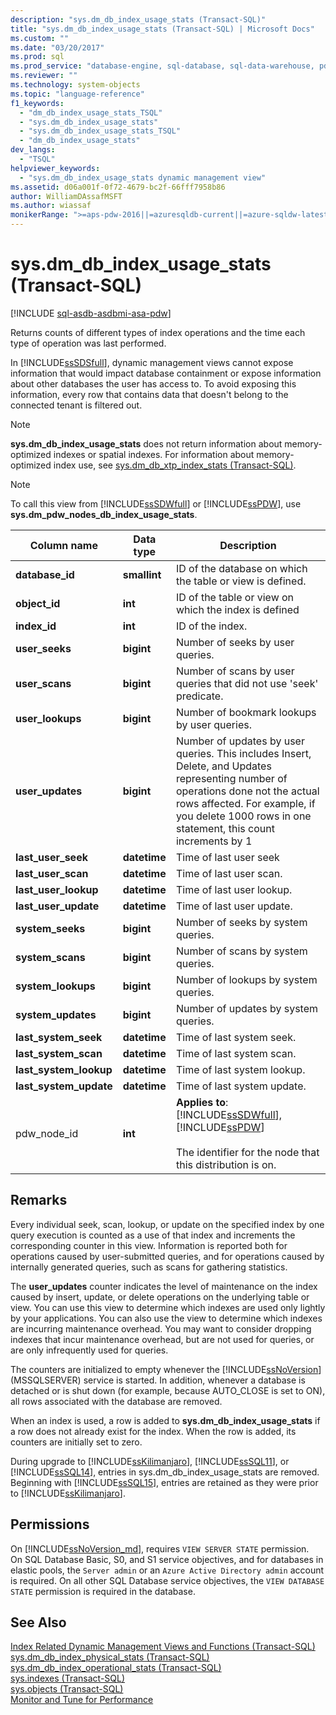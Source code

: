 ```yaml
---
description: "sys.dm_db_index_usage_stats (Transact-SQL)"
title: "sys.dm_db_index_usage_stats (Transact-SQL) | Microsoft Docs"
ms.custom: ""
ms.date: "03/20/2017"
ms.prod: sql
ms.prod_service: "database-engine, sql-database, sql-data-warehouse, pdw"
ms.reviewer: ""
ms.technology: system-objects
ms.topic: "language-reference"
f1_keywords: 
  - "dm_db_index_usage_stats_TSQL"
  - "sys.dm_db_index_usage_stats"
  - "sys.dm_db_index_usage_stats_TSQL"
  - "dm_db_index_usage_stats"
dev_langs: 
  - "TSQL"
helpviewer_keywords: 
  - "sys.dm_db_index_usage_stats dynamic management view"
ms.assetid: d06a001f-0f72-4679-bc2f-66fff7958b86
author: WilliamDAssafMSFT
ms.author: wiassaf
monikerRange: ">=aps-pdw-2016||=azuresqldb-current||=azure-sqldw-latest||>=sql-server-2016||>=sql-server-linux-2017||=azuresqldb-mi-current"
---
```

# sys.dm_db_index_usage_stats (Transact-SQL)
[!INCLUDE [sql-asdb-asdbmi-asa-pdw](../../includes/applies-to-version/sql-asdb-asdbmi-asa-pdw.md)]

  Returns counts of different types of index operations and the time each type of operation was last performed.  
  
 In [!INCLUDE[ssSDSfull](../../includes/sssdsfull-md.md)], dynamic management views cannot expose information that would impact database containment or expose information about other databases the user has access to. To avoid exposing this information, every row that contains data that doesn't belong to the connected tenant is filtered out.  
  
> [!NOTE]  
>  **sys.dm_db_index_usage_stats** does not return information about memory-optimized indexes or spatial indexes. For information about memory-optimized index use, see [sys.dm_db_xtp_index_stats &#40;Transact-SQL&#41;](../../relational-databases/system-dynamic-management-views/sys-dm-db-xtp-index-stats-transact-sql.md).  
  
> [!NOTE]  
>  To call this view from [!INCLUDE[ssSDWfull](../../includes/sssdwfull-md.md)] or [!INCLUDE[ssPDW](../../includes/sspdw-md.md)], use **sys.dm_pdw_nodes_db_index_usage_stats**.  
  
|Column name|Data type|Description|  
|-----------------|---------------|-----------------|  
|**database_id**|**smallint**|ID of the database on which the table or view is defined.|  
|**object_id**|**int**|ID of the table or view on which the index is defined|  
|**index_id**|**int**|ID of the index.|  
|**user_seeks**|**bigint**|Number of seeks by user queries.|  
|**user_scans**|**bigint**|Number of scans by user queries that did not use 'seek' predicate.|  
|**user_lookups**|**bigint**|Number of bookmark lookups by user queries.|  
|**user_updates**|**bigint**|Number of updates by user queries. This includes Insert, Delete, and Updates representing number of operations done not the actual rows affected. For example, if you delete 1000 rows in one statement, this count increments by 1|  
|**last_user_seek**|**datetime**|Time of last user seek|  
|**last_user_scan**|**datetime**|Time of last user scan.|  
|**last_user_lookup**|**datetime**|Time of last user lookup.|  
|**last_user_update**|**datetime**|Time of last user update.|  
|**system_seeks**|**bigint**|Number of seeks by system queries.|  
|**system_scans**|**bigint**|Number of scans by system queries.|  
|**system_lookups**|**bigint**|Number of lookups by system queries.|  
|**system_updates**|**bigint**|Number of updates by system queries.|  
|**last_system_seek**|**datetime**|Time of last system seek.|  
|**last_system_scan**|**datetime**|Time of last system scan.|  
|**last_system_lookup**|**datetime**|Time of last system lookup.|  
|**last_system_update**|**datetime**|Time of last system update.|  
|pdw_node_id|**int**|**Applies to**: [!INCLUDE[ssSDWfull](../../includes/sssdwfull-md.md)], [!INCLUDE[ssPDW](../../includes/sspdw-md.md)]<br /><br /> The identifier for the node that this distribution is on.|  
  
## Remarks  
 Every individual seek, scan, lookup, or update on the specified index by one query execution is counted as a use of that index and increments the corresponding counter in this view. Information is reported both for operations caused by user-submitted queries, and for operations caused by internally generated queries, such as scans for gathering statistics.  
  
 The **user_updates** counter indicates the level of maintenance on the index caused by insert, update, or delete operations on the underlying table or view. You can use this view to determine which indexes are used only lightly by your applications. You can also use the view to determine which indexes are incurring maintenance overhead. You may want to consider dropping indexes that incur maintenance overhead, but are not used for queries, or are only infrequently used for queries.  
  
 The counters are initialized to empty whenever the [!INCLUDE[ssNoVersion](../../includes/ssnoversion-md.md)] (MSSQLSERVER) service is started. In addition, whenever a database is detached or is shut down (for example, because AUTO_CLOSE is set to ON), all rows associated with the database are removed.  
  
 When an index is used, a row is added to **sys.dm_db_index_usage_stats** if a row does not already exist for the index. When the row is added, its counters are initially set to zero.  
  
 During upgrade to [!INCLUDE[ssKilimanjaro](../../includes/sskilimanjaro-md.md)], [!INCLUDE[ssSQL11](../../includes/sssql11-md.md)], or [!INCLUDE[ssSQL14](../../includes/sssql14-md.md)], entries in sys.dm_db_index_usage_stats are removed. Beginning with [!INCLUDE[ssSQL15](../../includes/sssql16-md.md)], entries are retained as they were prior to [!INCLUDE[ssKilimanjaro](../../includes/sskilimanjaro-md.md)].  
  
## Permissions  
On [!INCLUDE[ssNoVersion_md](../../includes/ssnoversion-md.md)], requires `VIEW SERVER STATE` permission.   
On SQL Database Basic, S0, and S1 service objectives, and for databases in elastic pools, the `Server admin` or an `Azure Active Directory admin` account is required. On all other SQL Database service objectives, the `VIEW DATABASE STATE` permission is required in the database.  
  
## See Also  

 [Index Related Dynamic Management Views and Functions &#40;Transact-SQL&#41;](../../relational-databases/system-dynamic-management-views/index-related-dynamic-management-views-and-functions-transact-sql.md)   
 [sys.dm_db_index_physical_stats &#40;Transact-SQL&#41;](../../relational-databases/system-dynamic-management-views/sys-dm-db-index-physical-stats-transact-sql.md)   
 [sys.dm_db_index_operational_stats &#40;Transact-SQL&#41;](../../relational-databases/system-dynamic-management-views/sys-dm-db-index-operational-stats-transact-sql.md)   
 [sys.indexes &#40;Transact-SQL&#41;](../../relational-databases/system-catalog-views/sys-indexes-transact-sql.md)   
 [sys.objects &#40;Transact-SQL&#41;](../../relational-databases/system-catalog-views/sys-objects-transact-sql.md)   
 [Monitor and Tune for Performance](../../relational-databases/performance/monitor-and-tune-for-performance.md)  
  
  


